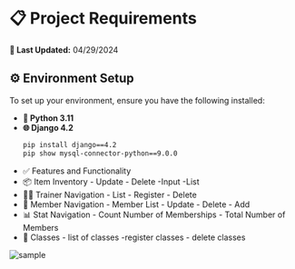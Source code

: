 



# 📋 Project Requirements

**🔄 Last Updated:** 04/29/2024

## ⚙️ Environment Setup

To set up your environment, ensure you have the following installed:

- **🐍 Python 3.11**
- **🌐 Django 4.2**  
  ```bash
  pip install django==4.2
  pip show mysql-connector-python==9.0.0
  
- ✅ Features and Functionality
-  📦 Item Inventory - Update - Delete -Input -List
- 🏋️‍♂️ Trainer Navigation - List - Register - Delete
- 👥 Member Navigation - Member List - Update - Delete -  Add
- 📊 Stat Navigation - Count Number of Memberships - Total Number of Members
- 🏫 Classes - list of classes -register classes - delete classes



![sample](https://github.com/user-attachments/assets/c2ebe0cd-33ee-4cb4-a596-c6153c6d3e98)
